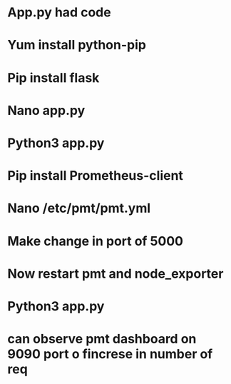 # App.py had code
# Yum install python-pip
# Pip install flask
# Nano app.py
# Python3  app.py
# Pip install Prometheus-client
# Nano /etc/pmt/pmt.yml
# Make change in port of 5000
# Now restart pmt and node_exporter
# Python3 app.py 
# can observe pmt dashboard on 9090 port o fincrese in number of req
